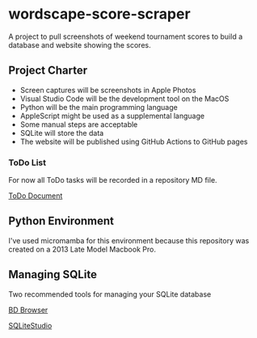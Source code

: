 # wordscape-score-scraper

 A project to pull screenshots of weekend tournament scores to build a database and website showing the scores.

 ## Project Charter

 - Screen captures will be screenshots in Apple Photos
 - Visual Studio Code will be the development tool on the MacOS
 - Python will be the main programming language
 - AppleScript might be used as a supplemental language
 - Some manual steps are acceptable
 - SQLite will store the data
 - The website will be published using GitHub Actions to GitHub pages

 ### ToDo List

 For now all ToDo tasks will be recorded in a repository MD file.

 [ToDo Document](./docs/TODO.md)

 ## Python Environment

 I've used micromamba for this environment because this repository was created on a 2013 Late Model Macbook Pro.

 ## Managing SQLite

 Two recommended tools for managing your SQLite database

 [BD Browser](https://sqlitebrowser.org/dl/)

 [SQLiteStudio](https://sqlitestudio.pl/)
